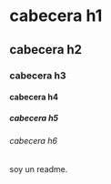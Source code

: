 # cabecera h1
## cabecera h2
### cabecera h3
#### cabecera h4
##### cabecera h5
###### cabecera h6
soy un readme.